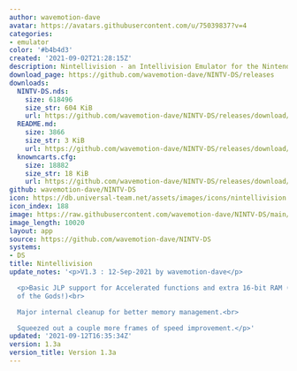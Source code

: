 ```yaml
---
author: wavemotion-dave
avatar: https://avatars.githubusercontent.com/u/75039837?v=4
categories:
- emulator
color: '#b4b4d3'
created: '2021-09-02T21:28:15Z'
description: Nintellivision - an Intellivision Emulator for the Nintendo DS/DSi
download_page: https://github.com/wavemotion-dave/NINTV-DS/releases
downloads:
  NINTV-DS.nds:
    size: 618496
    size_str: 604 KiB
    url: https://github.com/wavemotion-dave/NINTV-DS/releases/download/1.3a/NINTV-DS.nds
  README.md:
    size: 3866
    size_str: 3 KiB
    url: https://github.com/wavemotion-dave/NINTV-DS/releases/download/1.3a/README.md
  knowncarts.cfg:
    size: 18882
    size_str: 18 KiB
    url: https://github.com/wavemotion-dave/NINTV-DS/releases/download/1.3a/knowncarts.cfg
github: wavemotion-dave/NINTV-DS
icon: https://db.universal-team.net/assets/images/icons/nintellivision.png
icon_index: 188
image: https://raw.githubusercontent.com/wavemotion-dave/NINTV-DS/main/arm9/gfx/bgTop.png
image_length: 10020
layout: app
source: https://github.com/wavemotion-dave/NINTV-DS
systems:
- DS
title: Nintellivision
update_notes: '<p>V1.3 : 12-Sep-2021 by wavemotion-dave</p>

  <p>Basic JLP support for Accelerated functions and extra 16-bit RAM (hello Grail
  of the Gods!)<br>

  Major internal cleanup for better memory management.<br>

  Squeezed out a couple more frames of speed improvement.</p>'
updated: '2021-09-12T16:35:34Z'
version: 1.3a
version_title: Version 1.3a
---
```

